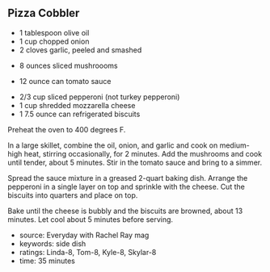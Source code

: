 Pizza Cobbler
-------------

- 1 tablespoon olive oil
- 1 cup chopped onion
- 2 cloves garlic, peeled and smashed
<!-- -->
- 8 ounces sliced mushroooms
<!-- -->
- 12 ounce can tomato sauce
<!-- -->
- 2/3 cup sliced pepperoni (not turkey pepperoni)
- 1 cup shredded mozzarella cheese
- 1 7.5 ounce can refrigerated biscuits

Preheat the oven to 400 degrees F.

In a large skillet, combine the oil, onion, and garlic and cook on
medium-high heat, stirring occasionally, for 2 minutes.  Add the
mushrooms and cook until tender, about 5 minutes.  Stir in the tomato
sauce and bring to a simmer.

Spread the sauce mixture in a greased 2-quart baking dish.  Arrange
the pepperoni in a single layer on top and sprinkle with the cheese.
Cut the biscuits into quarters and place on top.

Bake until the cheese is bubbly and the biscuits are browned, about 13
minutes.  Let cool about 5 minutes before serving.

- source: Everyday with Rachel Ray mag
- keywords: side dish
- ratings: Linda-8, Tom-8, Kyle-8, Skylar-8
- time: 35 minutes
